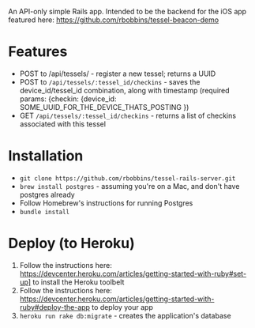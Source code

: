 An API-only simple Rails app. 
Intended to be the backend for the iOS app featured here: https://github.com/rbobbins/tessel-beacon-demo

Features
========
* POST to /api/tessels/  - register a new tessel; returns a UUID
* POST to `/api/tessels/:tessel_id/checkins` - saves the device_id/tessel_id combination, along with timestamp (required params: {checkin: {device_id: SOME_UUID_FOR_THE_DEVICE_THATS_POSTING })
* GET `/api/tessels/:tessel_id/checkins` - returns a list of checkins associated with this tessel


Installation
============

* `git clone https://github.com/rbobbins/tessel-rails-server.git`
* `brew install postgres` - assuming you're on a Mac, and don't have postgres already
* Follow Homebrew's instructions for running Postgres
* `bundle install`

Deploy (to Heroku)
======
1. Follow the instructions here: https://devcenter.heroku.com/articles/getting-started-with-ruby#set-up] to install the Heroku toolbelt
1. Follow the instructions here: https://devcenter.heroku.com/articles/getting-started-with-ruby#deploy-the-app to deploy your app
1. `heroku run rake db:migrate` - creates the application's database
